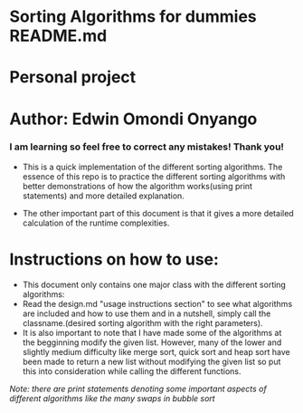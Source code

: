 # Sorting Algorithms for dummies README.md
# Personal project
# Author: Edwin Omondi Onyango

### I am learning so feel free to correct any mistakes! Thank you!

* This is a quick implementation of the different sorting algorithms. The essence of this repo is to practice the different sorting algorithms with better demonstrations of how the algorithm works(using print statements) and more detailed explanation.

* The other important part of this document is that it gives a more detailed calculation of the runtime complexities.

# Instructions on how to use:
* This document only contains one major class with the different sorting algorithms:
* Read the design.md "usage instructions section" to see what algorithms are included and how to use them and in a nutshell, simply call the classname.(desired sorting algorithm with the right parameters).
* It is also important to note that I have made some of the algorithms at the begginning modify the given list. However, many of the lower and slightly medium difficulty like merge sort, quick sort and heap sort have been made to return a new list without modifying the given list so put this into consideration while calling the different functions.

*Note: there are print statements denoting some important aspects of different algorithms like the many swaps in bubble sort*


